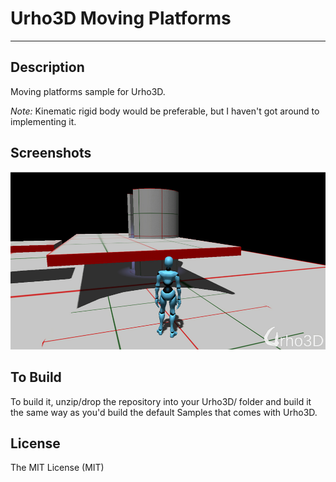 # Urho3D Moving Platforms
-----------------------------------------------------------------------------------

Description
-----------------------------------------------------------------------------------
Moving platforms sample for Urho3D. 

*Note:* Kinematic rigid body would be preferable, but I haven't got around to implementing it.


Screenshots
-----------------------------------------------------------------------------------
![alt tag](https://github.com/Lumak/Urho3D-Moving-Platforms/blob/master/screenshot/platforms.jpg)


To Build
-----------------------------------------------------------------------------------
To build it, unzip/drop the repository into your Urho3D/ folder and build it the same way as you'd build the default Samples that comes with Urho3D.

License
-----------------------------------------------------------------------------------
The MIT License (MIT)











